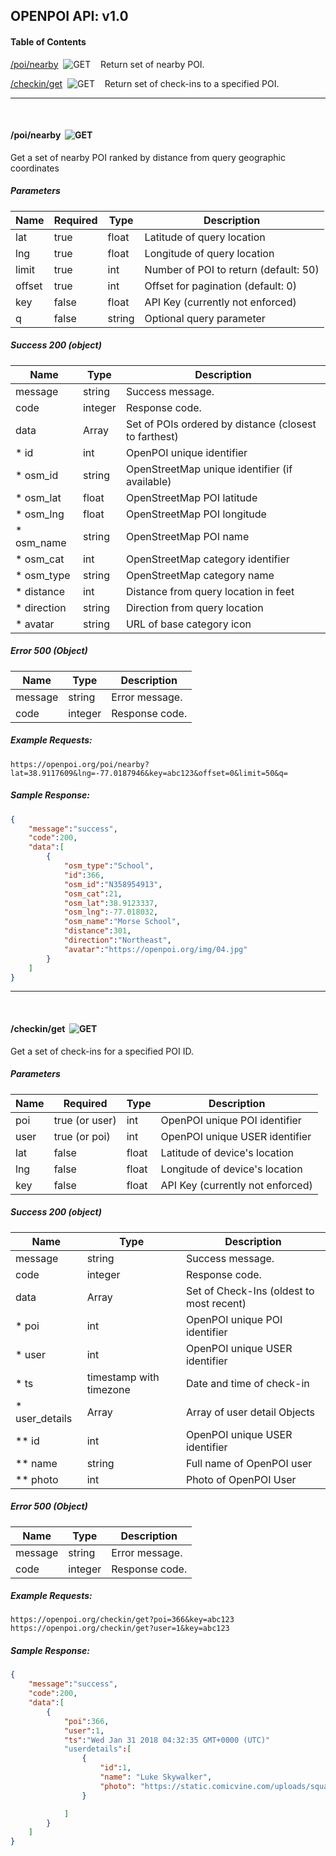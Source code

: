 ## OPENPOI API: v1.0
#### Table of Contents

[/poi/nearby](#/poi/nearby)&nbsp;&nbsp;![GET](https://github.com/spatialdev/static-api-docs/blob/master/images/get.png?raw=true)&nbsp;&nbsp;&nbsp;&nbsp;Return set of nearby POI.

[/checkin/get](#/checkin/get)&nbsp;&nbsp;![GET](https://github.com/spatialdev/static-api-docs/blob/master/images/get.png?raw=true)&nbsp;&nbsp;&nbsp;&nbsp;Return set of check-ins to a specified POI.


***
<br/>

#### <a id="/poi/nearby">/poi/nearby</a>&nbsp;&nbsp;![GET](https://github.com/spatialdev/static-api-docs/blob/master/images/get.png?raw=true)

Get a set of nearby POI ranked by distance from query geographic coordinates

##### Parameters
|Name|Required|Type|Description|
|---|---|---|---|
|lat|true|float|Latitude of query location|
|lng|true|float|Longitude of query location|
|limit|true|int|Number of POI to return (default: 50)|
|offset|true|int|Offset for pagination (default: 0)|
|key|false|float|API Key (currently not enforced)|
|q|false|string|Optional query parameter|

##### Success 200 (object)
|Name|Type|Description|
|---|---|---|
|message|string|Success message.|
|code|integer|Response code.|
|data|Array|Set of POIs ordered by distance (closest to farthest)|
| * id|int|OpenPOI unique identifier|
| * osm_id|string|OpenStreetMap unique identifier (if available)|
| * osm_lat|float|OpenStreetMap POI latitude|
| * osm_lng|float|OpenStreetMap POI longitude|
| * osm_name|string|OpenStreetMap POI name|
| * osm_cat|int|OpenStreetMap category identifier|
| * osm_type|string|OpenStreetMap category name|
| * distance|int|Distance from query location in feet|
| * direction|string|Direction from query location|
| * avatar|string|URL of base category icon|

##### Error 500 (Object)
|Name|Type|Description|
|---|---|---|
|message|string|Error message.|
|code|integer|Response code.|



##### Example Requests:
```
https://openpoi.org/poi/nearby?lat=38.9117609&lng=-77.0187946&key=abc123&offset=0&limit=50&q=
```

##### Sample Response:
```json
{
	"message":"success",
	"code":200,
	"data":[
		{
			"osm_type":"School",
			"id":366,
			"osm_id":"N358954913",
			"osm_cat":21,
			"osm_lat":38.9123337,
			"osm_lng":-77.018032,
			"osm_name":"Morse School",
			"distance":301,
			"direction":"Northeast",
			"avatar":"https://openpoi.org/img/04.jpg"
		}
	]
}
```

***
<br/>

#### <a id="/checkin/get">/checkin/get</a>&nbsp;&nbsp;![GET](https://github.com/spatialdev/static-api-docs/blob/master/images/get.png?raw=true)

Get a set of check-ins for a specified POI ID.

##### Parameters
|Name|Required|Type|Description|
|---|---|---|---|
|poi|true (or user)|int|OpenPOI unique POI identifier|
|user|true (or poi)|int|OpenPOI unique USER identifier|
|lat|false|float|Latitude of device's location|
|lng|false|float|Longitude of device's location|
|key|false|float|API Key (currently not enforced)|

##### Success 200 (object)
|Name|Type|Description|
|---|---|---|
|message|string|Success message.|
|code|integer|Response code.|
|data|Array|Set of Check-Ins (oldest to most recent)|
| * poi|int|OpenPOI unique POI identifier|
| * user|int|OpenPOI unique USER identifier|
| * ts|timestamp with timezone|Date and time of check-in|
| * user_details|Array|Array of user detail Objects|
| ** id|int|OpenPOI unique USER identifier|
| ** name|string|Full name of OpenPOI user|
| ** photo|int|Photo of OpenPOI User|


##### Error 500 (Object)
|Name|Type|Description|
|---|---|---|
|message|string|Error message.|
|code|integer|Response code.|



##### Example Requests:
```
https://openpoi.org/checkin/get?poi=366&key=abc123
https://openpoi.org/checkin/get?user=1&key=abc123
```

##### Sample Response:
```json
{
	"message":"success",
	"code":200,
	"data":[
		{
			"poi":366,
			"user":1,
			"ts":"Wed Jan 31 2018 04:32:35 GMT+0000 (UTC)"
			"userdetails":[
				{
					"id":1,
					"name": "Luke Skywalker",
					"photo": "https://static.comicvine.com/uploads/square_small/2/27836/637573-luke_skywalker.jpg"
				}

			]
		}
	]
}
```